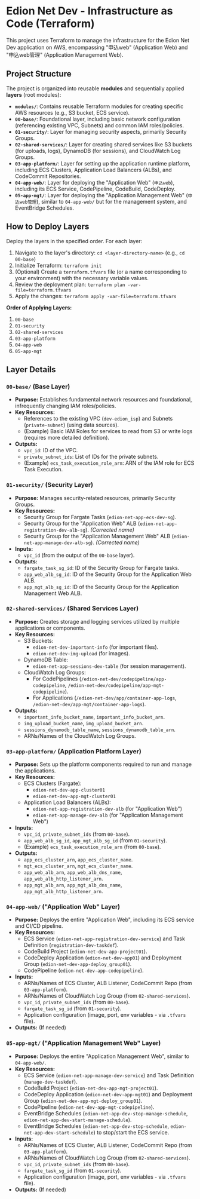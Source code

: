 # Edion Net Dev - Infrastructure as Code (Terraform)

This project uses Terraform to manage the infrastructure for the Edion Net Dev application on AWS, encompassing "申込web" (Application Web) and "申込web管理" (Application Management Web).

## Project Structure

The project is organized into reusable **modules** and sequentially applied **layers** (root modules):

-   **`modules/`**: Contains reusable Terraform modules for creating specific AWS resources (e.g., S3 bucket, ECS service).
-   **`00-base/`**: Foundational layer, including basic network configuration (referencing existing VPC, Subnets) and common IAM roles/policies.
-   **`01-security/`**: Layer for managing security aspects, primarily Security Groups.
-   **`02-shared-services/`**: Layer for creating shared services like S3 buckets (for uploads, logs), DynamoDB (for sessions), and CloudWatch Log Groups.
-   **`03-app-platform/`**: Layer for setting up the application runtime platform, including ECS Clusters, Application Load Balancers (ALBs), and CodeCommit Repositories.
-   **`04-app-web/`**: Layer for deploying the "Application Web" (`申込web`), including its ECS Service, CodePipeline, CodeBuild, CodeDeploy.
-   **`05-app-mgt/`**: Layer for deploying the "Application Management Web" (`申込web管理`), similar to `04-app-web/` but for the management system, and EventBridge Schedules.

## How to Deploy Layers

Deploy the layers in the specified order. For each layer:

1.  Navigate to the layer's directory: `cd <layer-directory-name>` (e.g., `cd 00-base`)
2.  Initialize Terraform: `terraform init`
3.  (Optional) Create a `terraform.tfvars` file (or a name corresponding to your environment) with the necessary variable values.
4.  Review the deployment plan: `terraform plan -var-file=terraform.tfvars`
5.  Apply the changes: `terraform apply -var-file=terraform.tfvars`

**Order of Applying Layers:**

1.  `00-base`
2.  `01-security`
3.  `02-shared-services`
4.  `03-app-platform`
5.  `04-app-web`
6.  `05-app-mgt`

## Layer Details

### `00-base/` (Base Layer)

-   **Purpose:** Establishes fundamental network resources and foundational, infrequently changing IAM roles/policies.
-   **Key Resources:**
    -   References to the existing VPC (`dev-edion_isp`) and Subnets (`private-subnet`) (using data sources).
    -   (Example) Basic IAM Roles for services to read from S3 or write logs (requires more detailed definition).
-   **Outputs:**
    -   `vpc_id`: ID of the VPC.
    -   `private_subnet_ids`: List of IDs for the private subnets.
    -   (Example) `ecs_task_execution_role_arn`: ARN of the IAM role for ECS Task Execution.

### `01-security/` (Security Layer)

-   **Purpose:** Manages security-related resources, primarily Security Groups.
-   **Key Resources:**
    -   Security Group for Fargate Tasks (`edion-net-app-ecs-dev-sg`).
    -   Security Group for the "Application Web" ALB (`edion-net-app-registration-dev-alb-sg`). *(Corrected name)*
    -   Security Group for the "Application Management Web" ALB (`edion-net-app-manage-dev-alb-sg`). *(Corrected name)*
-   **Inputs:**
    -   `vpc_id` (from the output of the `00-base` layer).
-   **Outputs:**
    -   `fargate_task_sg_id`: ID of the Security Group for Fargate tasks.
    -   `app_web_alb_sg_id`: ID of the Security Group for the Application Web ALB.
    -   `app_mgt_alb_sg_id`: ID of the Security Group for the Application Management Web ALB.

### `02-shared-services/` (Shared Services Layer)

-   **Purpose:** Creates storage and logging services utilized by multiple applications or components.
-   **Key Resources:**
    -   S3 Buckets:
        -   `edion-net-dev-important-info` (for important files).
        -   `edion-net-dev-img-upload` (for images).
    -   DynamoDB Table:
        -   `edion-net-app-sessions-dev-table` (for session management).
    -   CloudWatch Log Groups:
        -   For CodePipelines (`/edion-net-dev/codepipeline/app-codepipeline`, `/edion-net-dev/codepipeline/app-mgt-codepipeline`).
        -   For Applications (`/edion-net-dev/app/container-app-logs`, `/edion-net-dev/app-mgt/container-app-logs`).
-   **Outputs:**
    -   `important_info_bucket_name`, `important_info_bucket_arn`.
    -   `img_upload_bucket_name`, `img_upload_bucket_arn`.
    -   `sessions_dynamodb_table_name`, `sessions_dynamodb_table_arn`.
    -   ARNs/Names of the CloudWatch Log Groups.

### `03-app-platform/` (Application Platform Layer)

-   **Purpose:** Sets up the platform components required to run and manage the applications.
-   **Key Resources:**
    -   ECS Clusters (Fargate):
        -   `edion-net-dev-app-cluster01`
        -   `edion-net-dev-app-mgt-cluster01`
    -   Application Load Balancers (ALBs):
        -   `edion-net-app-registration-dev-alb` (for "Application Web")
        -   `edion-net-app-manage-dev-alb` (for "Application Management Web")
-   **Inputs:**
    -   `vpc_id`, `private_subnet_ids` (from `00-base`).
    -   `app_web_alb_sg_id`, `app_mgt_alb_sg_id` (from `01-security`).
    -   (Example) `ecs_task_execution_role_arn` (from `00-base`).
-   **Outputs:**
    -   `app_ecs_cluster_arn`, `app_ecs_cluster_name`.
    -   `mgt_ecs_cluster_arn`, `mgt_ecs_cluster_name`.
    -   `app_web_alb_arn`, `app_web_alb_dns_name`, `app_web_alb_http_listener_arn`.
    -   `app_mgt_alb_arn`, `app_mgt_alb_dns_name`, `app_mgt_alb_http_listener_arn`.

### `04-app-web/` ("Application Web" Layer)

-   **Purpose:** Deploys the entire "Application Web", including its ECS service and CI/CD pipeline.
-   **Key Resources:**
    -   ECS Service (`edion-net-app-registration-dev-service`) and Task Definition (`registration-dev-taskdef`).
    -   CodeBuild Project (`edion-net-dev-app-project01`).
    -   CodeDeploy Application (`edion-net-dev-app01`) and Deployment Group (`edion-net-dev-app-deploy_group01`).
    -   CodePipeline (`edion-net-dev-app-codepipeline`).
-   **Inputs:**
    -   ARNs/Names of ECS Cluster, ALB Listener, CodeCommit Repo (from `03-app-platform`).
    -   ARNs/Names of CloudWatch Log Group (from `02-shared-services`).
    -   `vpc_id`, `private_subnet_ids` (from `00-base`).
    -   `fargate_task_sg_id` (from `01-security`).
    -   Application configuration (image, port, env variables - via `.tfvars` file).
-   **Outputs:** (If needed)

### `05-app-mgt/` ("Application Management Web" Layer)

-   **Purpose:** Deploys the entire "Application Management Web", similar to `04-app-web/`.
-   **Key Resources:**
    -   ECS Service (`edion-net-app-manage-dev-service`) and Task Definition (`manage-dev-taskdef`).
    -   CodeBuild Project (`edion-net-dev-app-mgt-project01`).
    -   CodeDeploy Application (`edion-net-dev-app-mgt01`) and Deployment Group (`edion-net-dev-app-mgt-deploy_group01`).
    -   CodePipeline (`edion-net-dev-app-mgt-codepipeline`).
    -   EventBridge Schedules (`edion-net-app-dev-stop-manage-schedule`, `edion-net-app-dev-start-manage-schedule`).
    -   EventBridge Schedules (`edion-net-app-dev-stop-schedule`, `edion-net-app-dev-start-schedule`) to stop/start the ECS service.
-   **Inputs:**
    -   ARNs/Names of ECS Cluster, ALB Listener, CodeCommit Repo (from `03-app-platform`).
    -   ARNs/Names of CloudWatch Log Group (from `02-shared-services`).
    -   `vpc_id`, `private_subnet_ids` (from `00-base`).
    -   `fargate_task_sg_id` (from `01-security`).
    -   Application configuration (image, port, env variables - via `.tfvars` file).
-   **Outputs:** (If needed)
